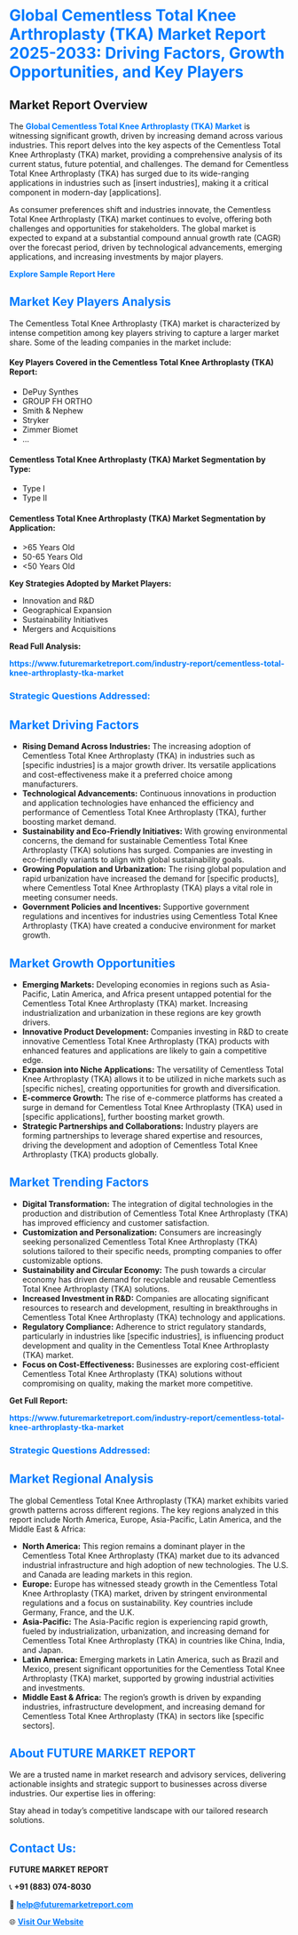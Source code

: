<h1 style="color: #007BFF;">Global Cementless Total Knee Arthroplasty (TKA) Market Report 2025-2033: Driving Factors, Growth Opportunities, and Key Players</h1>

<section id="overview">
<h2>Market Report Overview</h2>
<p>The <a href="https://www.futuremarketreport.com/industry-report/cementless-total-knee-arthroplasty-tka-market" style="color: #007BFF; text-decoration: none;"><strong>Global Cementless Total Knee Arthroplasty (TKA) Market</strong></a> is witnessing significant growth, driven by increasing demand across various industries. This report delves into the key aspects of the Cementless Total Knee Arthroplasty (TKA) market, providing a comprehensive analysis of its current status, future potential, and challenges. The demand for Cementless Total Knee Arthroplasty (TKA) has surged due to its wide-ranging applications in industries such as [insert industries], making it a critical component in modern-day [applications].</p>
<p>As consumer preferences shift and industries innovate, the Cementless Total Knee Arthroplasty (TKA) market continues to evolve, offering both challenges and opportunities for stakeholders. The global market is expected to expand at a substantial compound annual growth rate (CAGR) over the forecast period, driven by technological advancements, emerging applications, and increasing investments by major players.</p>
</section>

<section id="overview">
<p><a href="https://www.futuremarketreport.com/request-sample/reportId=106388" style="color: #007BFF; text-decoration: none;"><strong>Explore Sample Report Here</strong></a></p>
</section>

<section id="key-players">
<h2 style="color: #007BFF;">Market Key Players Analysis</h2>
<p>The Cementless Total Knee Arthroplasty (TKA) market is characterized by intense competition among key players striving to capture a larger market share. Some of the leading companies in the market include:</p>
<h4>Key Players Covered in the Cementless Total Knee Arthroplasty (TKA) Report:</h4>
<ul><li>DePuy Synthes</li><li>GROUP FH ORTHO</li><li>Smith &amp; Nephew</li><li>Stryker</li><li>Zimmer Biomet</li><li>...</li></ul>
<h4>Cementless Total Knee Arthroplasty (TKA) Market Segmentation by Type:</h4>
<ul><li>Type I</li><li>Type II</li></ul>

<h4>Cementless Total Knee Arthroplasty (TKA) Market Segmentation by Application:</h4>
<ul><li>&gt;65 Years Old</li><li>50-65 Years Old</li><li>&lt;50 Years Old</li></ul>
<p><strong>Key Strategies Adopted by Market Players:</strong></p>
<ul>
<li>Innovation and R&D</li>
<li>Geographical Expansion</li>
<li>Sustainability Initiatives</li>
<li>Mergers and Acquisitions</li>
</ul>
</section>

<section>
<p><strong>Read Full Analysis: </strong></p><a href="https://www.futuremarketreport.com/industry-report/cementless-total-knee-arthroplasty-tka-market" style="color: #007BFF; text-decoration: none;"><strong>https://www.futuremarketreport.com/industry-report/cementless-total-knee-arthroplasty-tka-market</strong></a>
<h3 style="color: #007BFF;">Strategic Questions Addressed:</h3>
</section>

<section id="driving-factors">
<h2 style="color: #007BFF;">Market Driving Factors</h2>
<ul>
<li><strong>Rising Demand Across Industries:</strong> The increasing adoption of Cementless Total Knee Arthroplasty (TKA) in industries such as [specific industries] is a major growth driver. Its versatile applications and cost-effectiveness make it a preferred choice among manufacturers.</li>
<li><strong>Technological Advancements:</strong> Continuous innovations in production and application technologies have enhanced the efficiency and performance of Cementless Total Knee Arthroplasty (TKA), further boosting market demand.</li>
<li><strong>Sustainability and Eco-Friendly Initiatives:</strong> With growing environmental concerns, the demand for sustainable Cementless Total Knee Arthroplasty (TKA) solutions has surged. Companies are investing in eco-friendly variants to align with global sustainability goals.</li>
<li><strong>Growing Population and Urbanization:</strong> The rising global population and rapid urbanization have increased the demand for [specific products], where Cementless Total Knee Arthroplasty (TKA) plays a vital role in meeting consumer needs.</li>
<li><strong>Government Policies and Incentives:</strong> Supportive government regulations and incentives for industries using Cementless Total Knee Arthroplasty (TKA) have created a conducive environment for market growth.</li>
</ul>
</section>

<section id="growth-opportunities">
<h2 style="color: #007BFF;">Market Growth Opportunities</h2>
<ul>
<li><strong>Emerging Markets:</strong> Developing economies in regions such as Asia-Pacific, Latin America, and Africa present untapped potential for the Cementless Total Knee Arthroplasty (TKA) market. Increasing industrialization and urbanization in these regions are key growth drivers.</li>
<li><strong>Innovative Product Development:</strong> Companies investing in R&D to create innovative Cementless Total Knee Arthroplasty (TKA) products with enhanced features and applications are likely to gain a competitive edge.</li>
<li><strong>Expansion into Niche Applications:</strong> The versatility of Cementless Total Knee Arthroplasty (TKA) allows it to be utilized in niche markets such as [specific niches], creating opportunities for growth and diversification.</li>
<li><strong>E-commerce Growth:</strong> The rise of e-commerce platforms has created a surge in demand for Cementless Total Knee Arthroplasty (TKA) used in [specific applications], further boosting market growth.</li>
<li><strong>Strategic Partnerships and Collaborations:</strong> Industry players are forming partnerships to leverage shared expertise and resources, driving the development and adoption of Cementless Total Knee Arthroplasty (TKA) products globally.</li>
</ul>
</section>

<section id="trending-factors">
<h2 style="color: #007BFF;">Market Trending Factors</h2>
<ul>
<li><strong>Digital Transformation:</strong> The integration of digital technologies in the production and distribution of Cementless Total Knee Arthroplasty (TKA) has improved efficiency and customer satisfaction.</li>
<li><strong>Customization and Personalization:</strong> Consumers are increasingly seeking personalized Cementless Total Knee Arthroplasty (TKA) solutions tailored to their specific needs, prompting companies to offer customizable options.</li>
<li><strong>Sustainability and Circular Economy:</strong> The push towards a circular economy has driven demand for recyclable and reusable Cementless Total Knee Arthroplasty (TKA) solutions.</li>
<li><strong>Increased Investment in R&D:</strong> Companies are allocating significant resources to research and development, resulting in breakthroughs in Cementless Total Knee Arthroplasty (TKA) technology and applications.</li>
<li><strong>Regulatory Compliance:</strong> Adherence to strict regulatory standards, particularly in industries like [specific industries], is influencing product development and quality in the Cementless Total Knee Arthroplasty (TKA) market.</li>
<li><strong>Focus on Cost-Effectiveness:</strong> Businesses are exploring cost-efficient Cementless Total Knee Arthroplasty (TKA) solutions without compromising on quality, making the market more competitive.</li>
</ul>
</section>

<section>
<p><strong>Get Full Report: </strong></p><a href="https://www.futuremarketreport.com/industry-report/cementless-total-knee-arthroplasty-tka-market" style="color: #007BFF; text-decoration: none;"><strong>https://www.futuremarketreport.com/industry-report/cementless-total-knee-arthroplasty-tka-market</strong></a>
<h3 style="color: #007BFF;">Strategic Questions Addressed:</h3>
</section>


<section id="regional-analysis">
<h2 style="color: #007BFF;">Market Regional Analysis</h2>
<p>The global Cementless Total Knee Arthroplasty (TKA) market exhibits varied growth patterns across different regions. The key regions analyzed in this report include North America, Europe, Asia-Pacific, Latin America, and the Middle East & Africa:</p>
<ul>
<li><strong>North America:</strong> This region remains a dominant player in the Cementless Total Knee Arthroplasty (TKA) market due to its advanced industrial infrastructure and high adoption of new technologies. The U.S. and Canada are leading markets in this region.</li>
<li><strong>Europe:</strong> Europe has witnessed steady growth in the Cementless Total Knee Arthroplasty (TKA) market, driven by stringent environmental regulations and a focus on sustainability. Key countries include Germany, France, and the U.K.</li>
<li><strong>Asia-Pacific:</strong> The Asia-Pacific region is experiencing rapid growth, fueled by industrialization, urbanization, and increasing demand for Cementless Total Knee Arthroplasty (TKA) in countries like China, India, and Japan.</li>
<li><strong>Latin America:</strong> Emerging markets in Latin America, such as Brazil and Mexico, present significant opportunities for the Cementless Total Knee Arthroplasty (TKA) market, supported by growing industrial activities and investments.</li>
<li><strong>Middle East & Africa:</strong> The region’s growth is driven by expanding industries, infrastructure development, and increasing demand for Cementless Total Knee Arthroplasty (TKA) in sectors like [specific sectors].</li>
</ul>
</section>

<footer>
<h2 style="color: #007BFF;">About FUTURE MARKET REPORT</h2>
<p>We are a trusted name in market research and advisory services, delivering actionable insights and strategic support to businesses across diverse industries. Our expertise lies in offering:</p>

<p>Stay ahead in today’s competitive landscape with our tailored research solutions.</p>

<h2 style="color: #007BFF;">Contact Us:</h2>
<p><strong>FUTURE MARKET REPORT</strong></p>
<p>📞 <strong>+91 (883) 074-8030</strong></p>
<p>📧 <strong><a href="mailto:help@futuremarketreport.com" style="color: #007BFF;">help@futuremarketreport.com</a></strong></p>
<p>🌐 <strong><a href="https://www.futuremarketreport.com/" style="color: #007BFF;">Visit Our Website</a></strong></p>
</footer>